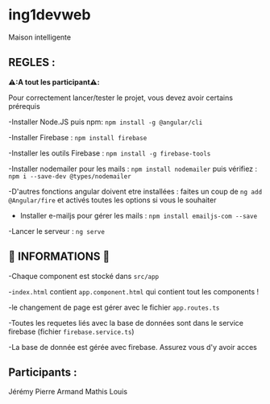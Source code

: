 # ing1devweb
Maison intelligente
## REGLES : 

**⚠️:A tout les participant⚠️:** 

Pour correctement lancer/tester le projet, vous devez avoir certains prérequis 

-Installer Node.JS puis npm: ``npm install -g @angular/cli``

-Installer Firebase : ``npm install firebase``

-Installer les outils Firebase : ``npm install -g firebase-tools``

-Installer nodemailer pour les mails : ``npm install nodemailer`` puis vérifiez : ``npm i --save-dev @types/nodemailer``

-D'autres fonctions angular doivent etre installées : faites un coup de ``ng add @Angular/fire`` et activés toutes les options si vous le souhaiter

- Installer e-mailjs pour gérer les mails : ``npm install emailjs-com --save``

-Lancer le serveur : ``ng serve``

## 📖 INFORMATIONS 📖

-Chaque component est stocké dans ``src/app``

-``index.html`` contient ``app.component.html`` qui contient tout les components !

-le changement de page est gérer avec le fichier ``app.routes.ts``

-Toutes les requetes liés avec la base de données sont dans le service firebase (fichier ``firebase.service.ts``)

-La base de donnée est gérée avec firebase. Assurez vous d'y avoir acces

## Participants :
Jérémy
Pierre
Armand 
Mathis
Louis
